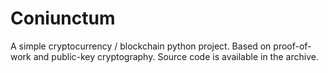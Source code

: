 # Coniunctum
A simple cryptocurrency / blockchain python project. Based on proof-of-work and public-key cryptography.
Source code is available in the archive.
